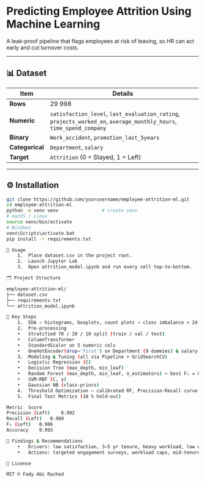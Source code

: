 # **Predicting Employee Attrition Using Machine Learning**

A leak-proof pipeline that flags employees at risk of leaving, so HR can act early and cut turnover costs.

---

## 📊 Dataset
| Item | Details |
|------|---------|
| **Rows** | 29 998 |
| **Numeric** | `satisfaction_level`, `last_evaluation_rating`, `projects_worked_on`, `average_monthly_hours`, `time_spend_company` |
| **Binary** | `Work_accident`, `promotion_last_5years` |
| **Categorical** | `Department`, `salary` |
| **Target** | `Attrition` (0 = Stayed, 1 = Left) |

---

## ⚙️ Installation
```bash
git clone https://github.com/yourusername/employee-attrition-ml.git
cd employee-attrition-ml
python -m venv venv                # create venv
# macOS / Linux
source venv/bin/activate
# Windows
venv\Scripts\activate.bat
pip install -r requirements.txt

🚀 Usage
	1.	Place dataset.csv in the project root.
	2.	Launch Jupyter Lab
	3.	Open attrition_model.ipynb and run every cell top-to-bottom.

🗂️ Project Structure

employee-attrition-ml/
├── dataset.csv
├── requirements.txt
└── attrition_model.ipynb

🔑 Key Steps
	1.	EDA – histograms, boxplots, count plots ⇒ class imbalance ≈ 24 % “Left”.
	2.	Pre-processing
	•	Stratified 70 / 20 / 10 split (train / val / test)
	•	ColumnTransformer
	•	StandardScaler on 5 numeric cols
	•	OneHotEncoder(drop='first') on Department (9 dummies) & salary (2 dummies)
	3.	Modeling & Tuning (all via Pipeline + GridSearchCV)
	•	Logistic Regression (C)
	•	Decision Tree (max_depth, min_leaf)
	•	Random Forest (max_depth, min_leaf, n_estimators) ← best F₁ = 0.977 (val)
	•	SVM-RBF (C, γ)
	•	Gaussian NB (class-priors)
	4.	Threshold Optimization – calibrated RF, Precision-Recall curve → best thr ≈ 0.37.
	5.	Final Test Metrics (10 % hold-out)

Metric	Score
Precision (Left)	0.992
Recall (Left)	0.980
F₁ (Left)	0.986
Accuracy	0.993

📌 Findings & Recommendations
	•	Drivers: low satisfaction, 3–5 yr tenure, heavy workload, low evaluation score.
	•	Actions: targeted engagement surveys, workload caps, mid-tenure mentorship, performance coaching.

📝 License

MIT © Fady Abi Rached

